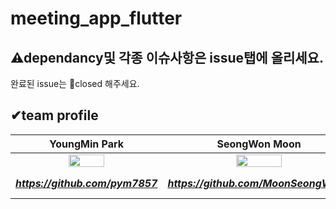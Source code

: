 # meeting_app_flutter

## ⚠dependancy및 각종 이슈사항은 issue탭에 올리세요.
완료된 issue는 🚫closed 해주세요.

## ✔team profile
| YoungMin Park | SeongWon Moon | SeongRyeol Jung |
| :---: | :---: | :---: |
| <img src="https://avatars.githubusercontent.com/u/44596598?s=460&u=bc034f5fbfd65fdf3679fd4086933e2393dae71c&v=4" width="50%"></img>  | <img src="https://avatars.githubusercontent.com/u/64255265?v=4" width="50%"></img>  | <img src="https://avatars.githubusercontent.com/u/59243180?v=4" width="50%"></img> |
| ***https://github.com/pym7857*** | ***https://github.com/MoonSeongWon1*** | ***https://github.com/what-is-your-url*** |
